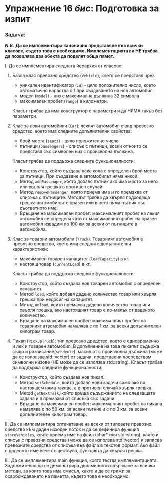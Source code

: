 # Упражнение 16 _бис_: Подготовка за изпит


### Задачa:

_**N.B.**_ **Да се имплементира канонично представяне във всички класове, където това е необходимо. Имплементацията ви НЕ трябва да позволява два обекта да поделят обща памет.**


I. Да се имплементира следната йерархия от класове:

1. Базов клас превозно средство (`Vehicle`), което се представя чрез:
	- уникален идентификатор (`id`) - цяло положително число, което автоматично нараства с 1 при създаването на нов автомобил
	- модел (`model`) - низ с максимална дължина 32 символа
	- максимален пробег (`range`) в километри.

	Класът трябва да има конструктор с параметри и да НЯМА такъв без параметри.

2. Клас за леки автомобили (`Car`): лекият автомобил е вид превозно средство, което има следните допълнителни свойства:
	- брой места (`seats`) - цяло положително число
	- пътници (`passengers`) - списък с пътници, всеки от които се представя със символен низ с произволна дължина.

	Класът трябва да поддържа следните функционалности:
	- Конструктор, който създава лека кола с определен брой места за пътници. При създаване в автомобилът няма никой.
	- Метод `addPassenger`, която добавя пътник ако има място за него или хвърля грешка в противен случай
	- Метод `removePassenger`, която приема име и го премахва от списъка с пътниците. Методът трябва да хвърля подходяща грешка автомобилът е празен или в него няма пътник със съответното име.
	- Връщане на максимален пробег: максималният пробег на лекия автомобил се определя като от максималния пробег на празен автомобил извадим по 100 км за всеки от пътниците в автомобила.

3. Клас за товарни автомобили (`Truck`). Товарният автомобил е превозно средство, което има следните допълнителни характеристики:
	- максимален товарен капацитет (`loadCapacity`) в кг.
	- настоящ товар (`currentLoad`) в кг.

	Класът трябва да поддържа следните функционалности:
	- Конструктор, който създава нов товарен автомобил с определен капацитет.
	- Метоd `load`, който добавя дадено количество товар или хвърля грешка при недосиг на капацитет.
	- Метод `unload`, който премахва дадено количество товар или хвърля грешка, ако настоящият товар е по-малък от даденото количество.
	- Връщане на максимален пробег: максималният пробег на товарният атвомобил намалява с по 1 км. за всеки допълнителен килограм товар.

4. Пикап (`PickupTruck`): тип превозно дредство, което е едновременно и лек и товарен автомобил. В допълнение на това пикапът съдържа също и разписание(`schdeule`): масив от с произволна дължина (може да се използва std::vector) от задачи, представени посредством символни низове (НЕ може да се използва std::string).
Класът трябва да поддържа следните функционалности:
	- Конструктор, който създава нов пикап.
	- Метоd `setSchedule`, който добавя нови задачи само ако по настоящем няма такива, а в противен случай хвърля грешка.
	- Metod `getNextTask`, който връща съдържанието на следващата задача и я премахва от списъка със задачи.
	- Връщане на максимален пробег: максималният пробег на пикапа намалява с по 50 км. за всеки пътник и с по 3 км. за всеки допълнителен килограм товар.


II. Да се имплементира оптечатване на всеки от типовете превозно средство към даден изходен поток и да се дефинира функция `storeVehicles`, която приема име на файл (char* или std::string), както и списък с превозни средства (може да се използва std::vector) и записва превозните средства от списъка във файла в текстов формат. Ако файл с даденото име вече съществува, функцията да хвърля грешка.


III. Да се имплементира main функция, която тества имплементацията. Задължително да се демонстрира динамичното свързване за всички методи, за които това има смисъл, както и да се грижи за освобождаването на паметта, където това е необходимо.
